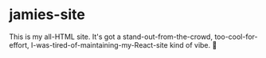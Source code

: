 # jamies-site
This is my all-HTML site. It's got a stand-out-from-the-crowd, too-cool-for-effort, I-was-tired-of-maintaining-my-React-site kind of vibe. :green_heart:

